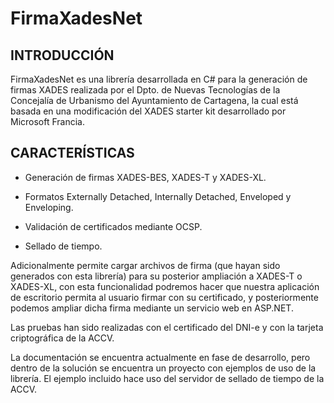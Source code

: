 FirmaXadesNet
=============

INTRODUCCIÓN
-------------
FirmaXadesNet es una librería desarrollada en C# para la generación de firmas XADES realizada por el Dpto. de Nuevas Tecnologías de la Concejalía de Urbanismo del Ayuntamiento de Cartagena, la cual está basada en una modificación del XADES starter kit desarrollado por Microsoft Francia.


CARACTERÍSTICAS
---------------

- Generación de firmas XADES-BES, XADES-T y XADES-XL.

- Formatos Externally Detached, Internally Detached, Enveloped y Enveloping.

- Validación de certificados mediante OCSP.

- Sellado de tiempo.

Adicionalmente permite cargar archivos de firma (que hayan sido generados con esta librería) para su posterior ampliación a XADES-T o XADES-XL, con esta funcionalidad podremos hacer que nuestra aplicación de escritorio permita al usuario firmar con su certificado, y posteriormente podemos ampliar dicha firma mediante un servicio web en ASP.NET.

Las pruebas han sido realizadas con el certificado del DNI-e y con la tarjeta criptográfica de la ACCV.

La documentación se encuentra actualmente en fase de desarrollo, pero dentro de la solución se encuentra un proyecto con ejemplos de uso de la librería. El ejemplo incluido hace uso del servidor de sellado de tiempo de la ACCV.
